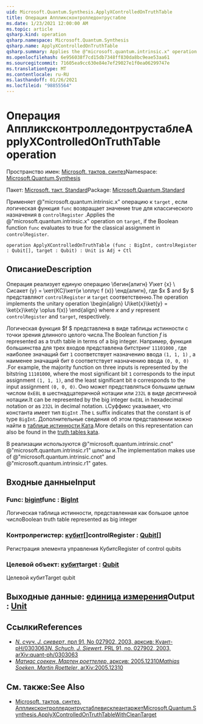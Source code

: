 ```yaml
---
uid: Microsoft.Quantum.Synthesis.ApplyXControlledOnTruthTable
title: Операция Аппликсконтролледонтрустабле
ms.date: 1/23/2021 12:00:00 AM
ms.topic: article
qsharp.kind: operation
qsharp.namespace: Microsoft.Quantum.Synthesis
qsharp.name: ApplyXControlledOnTruthTable
qsharp.summary: Applies the @"microsoft.quantum.intrinsic.x" operation on `target`, if the Boolean function `func` evaluates to true for the classical assignment in `controlRegister`.
ms.openlocfilehash: 6e956038f7cd15db7348ff830da8bc9eae53aa61
ms.sourcegitcommit: 71605ea9cc630e84e7ef29027e1f0ea06299747e
ms.translationtype: MT
ms.contentlocale: ru-RU
ms.lasthandoff: 01/26/2021
ms.locfileid: "98855564"
---
```

# <a name="applyxcontrolledontruthtable-operation"></a><span data-ttu-id="07dc5-102">Операция Аппликсконтролледонтрустабле</span><span class="sxs-lookup"><span data-stu-id="07dc5-102">ApplyXControlledOnTruthTable operation</span></span>

<span data-ttu-id="07dc5-103">Пространство имен: [Microsoft. тактов. синтез](xref:Microsoft.Quantum.Synthesis)</span><span class="sxs-lookup"><span data-stu-id="07dc5-103">Namespace: [Microsoft.Quantum.Synthesis](xref:Microsoft.Quantum.Synthesis)</span></span>

<span data-ttu-id="07dc5-104">Пакет: [Microsoft. такт. Standard](https://nuget.org/packages/Microsoft.Quantum.Standard)</span><span class="sxs-lookup"><span data-stu-id="07dc5-104">Package: [Microsoft.Quantum.Standard](https://nuget.org/packages/Microsoft.Quantum.Standard)</span></span>


<span data-ttu-id="07dc5-105">Применяет @"microsoft.quantum.intrinsic.x" операцию к `target` , если логическая функция `func` возвращает значение true для классического назначения в `controlRegister` .</span><span class="sxs-lookup"><span data-stu-id="07dc5-105">Applies the @"microsoft.quantum.intrinsic.x" operation on `target`, if the Boolean function `func` evaluates to true for the classical assignment in `controlRegister`.</span></span>

```qsharp
operation ApplyXControlledOnTruthTable (func : BigInt, controlRegister : Qubit[], target : Qubit) : Unit is Adj + Ctl
```


## <a name="description"></a><span data-ttu-id="07dc5-106">Описание</span><span class="sxs-lookup"><span data-stu-id="07dc5-106">Description</span></span>

<span data-ttu-id="07dc5-107">Операция реализует единую операцию \бегин{алигн} У\кет {x} \ Сисакет {y} = \кет{КС}\кет{и \оплус f (x)} \енд{алигн}, где $x $ and $y $ представляют `controlRegister` и `target` соответственно.</span><span class="sxs-lookup"><span data-stu-id="07dc5-107">The operation implements the unitary operation \begin{align} U\ket{x}\ket{y} = \ket{x}\ket{y \oplus f(x)} \end{align} where $x$ and $y$ represent `controlRegister` and `target`, respectively.</span></span>

<span data-ttu-id="07dc5-108">Логическая функция $f $ представлена в виде таблицы истинности с точки зрения длинного целого числа.</span><span class="sxs-lookup"><span data-stu-id="07dc5-108">The Boolean function $f$ is represented as a truth table in terms of a big integer.</span></span>
<span data-ttu-id="07dc5-109">Например, функция большинства для трех входов представлена битстринг `11101000` , где наиболее значащий бит `1` соответствует назначению ввода `(1, 1, 1)` , а наименее значащий бит `0` соответствует назначению ввода `(0, 0, 0)` .</span><span class="sxs-lookup"><span data-stu-id="07dc5-109">For example, the majority function on three inputs is represented by the bitstring `11101000`, where the most significant bit `1` corresponds to the input assignment `(1, 1, 1)`, and the least significant bit `0` corresponds to the input assignment `(0, 0, 0)`.</span></span>
<span data-ttu-id="07dc5-110">Оно может представляться большим целым числом `0xE8L` в шестнадцатеричной нотации или `232L` в виде десятичной нотации.</span><span class="sxs-lookup"><span data-stu-id="07dc5-110">It can be represented by the big integer `0xE8L` in hexadecimal notation or as `232L` in decimal notation.</span></span>  <span data-ttu-id="07dc5-111">`L`Суффикс указывает, что константа имеет тип `BigInt` .</span><span class="sxs-lookup"><span data-stu-id="07dc5-111">The `L` suffix indicates that the constant is of type `BigInt`.</span></span>
<span data-ttu-id="07dc5-112">Дополнительные сведения об этом представлении можно найти в [таблице истинности Ката](https://github.com/microsoft/QuantumKatas/tree/main/TruthTables).</span><span class="sxs-lookup"><span data-stu-id="07dc5-112">More details on this representation can also be found in the [truth tables kata](https://github.com/microsoft/QuantumKatas/tree/main/TruthTables).</span></span>

<span data-ttu-id="07dc5-113">В реализации используются @"microsoft.quantum.intrinsic.cnot" @"microsoft.quantum.intrinsic.r1" шлюзы и.</span><span class="sxs-lookup"><span data-stu-id="07dc5-113">The implementation makes use of @"microsoft.quantum.intrinsic.cnot" and @"microsoft.quantum.intrinsic.r1" gates.</span></span>

## <a name="input"></a><span data-ttu-id="07dc5-114">Входные данные</span><span class="sxs-lookup"><span data-stu-id="07dc5-114">Input</span></span>

### <a name="func--bigint"></a><span data-ttu-id="07dc5-115">Func: [bigint](xref:microsoft.quantum.lang-ref.bigint)</span><span class="sxs-lookup"><span data-stu-id="07dc5-115">func : [BigInt](xref:microsoft.quantum.lang-ref.bigint)</span></span>

<span data-ttu-id="07dc5-116">Логическая таблица истинности, представленная как большое целое число</span><span class="sxs-lookup"><span data-stu-id="07dc5-116">Boolean truth table represented as big integer</span></span>


### <a name="controlregister--qubit"></a><span data-ttu-id="07dc5-117">Контролрегистер: [кубит](xref:microsoft.quantum.lang-ref.qubit)[]</span><span class="sxs-lookup"><span data-stu-id="07dc5-117">controlRegister : [Qubit](xref:microsoft.quantum.lang-ref.qubit)[]</span></span>

<span data-ttu-id="07dc5-118">Регистрация элемента управления Кубитс</span><span class="sxs-lookup"><span data-stu-id="07dc5-118">Register of control qubits</span></span>


### <a name="target--qubit"></a><span data-ttu-id="07dc5-119">Целевой объект: [кубит](xref:microsoft.quantum.lang-ref.qubit)</span><span class="sxs-lookup"><span data-stu-id="07dc5-119">target : [Qubit](xref:microsoft.quantum.lang-ref.qubit)</span></span>

<span data-ttu-id="07dc5-120">Целевой кубит</span><span class="sxs-lookup"><span data-stu-id="07dc5-120">Target qubit</span></span>



## <a name="output--unit"></a><span data-ttu-id="07dc5-121">Выходные данные: [единица измерения](xref:microsoft.quantum.lang-ref.unit)</span><span class="sxs-lookup"><span data-stu-id="07dc5-121">Output : [Unit](xref:microsoft.quantum.lang-ref.unit)</span></span>



## <a name="references"></a><span data-ttu-id="07dc5-122">Ссылки</span><span class="sxs-lookup"><span data-stu-id="07dc5-122">References</span></span>

- [<span data-ttu-id="07dc5-123">*N. счуч*, *J. сиеверт*, прл 91, No 027902, 2003, арксив: Куант-pH/0303063</span><span class="sxs-lookup"><span data-stu-id="07dc5-123">*N. Schuch*, *J. Siewert*, PRL 91, no. 027902, 2003, arXiv:quant-ph/0303063</span></span>](https://arxiv.org/abs/quant-ph/0303063)
- [<span data-ttu-id="07dc5-124">*Матиас соекен*, *Мартен роеттелер*, арксив: 2005.12310</span><span class="sxs-lookup"><span data-stu-id="07dc5-124">*Mathias Soeken*, *Martin Roetteler*, arXiv:2005.12310</span></span>](https://arxiv.org/abs/2005.12310)

## <a name="see-also"></a><span data-ttu-id="07dc5-125">См. также:</span><span class="sxs-lookup"><span data-stu-id="07dc5-125">See Also</span></span>

- [<span data-ttu-id="07dc5-126">Microsoft. тактов. синтез. Аппликсконтролледонтрустаблевисклеантаржет</span><span class="sxs-lookup"><span data-stu-id="07dc5-126">Microsoft.Quantum.Synthesis.ApplyXControlledOnTruthTableWithCleanTarget</span></span>](xref:Microsoft.Quantum.Synthesis.ApplyXControlledOnTruthTableWithCleanTarget)